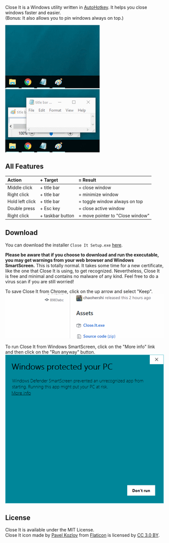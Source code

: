 Close It is a Windows utility written in [AutoHotkey](https://autohotkey.com/). It helps you close windows faster and easier.  
(Bonus: It also allows you to pin windows always on top.)

![Close It Demo: Right click + taskbar button = move pointer to "Close window".](img/Demo_RC_Pointer.gif) 
![Close It Demo: Hold left click + title bar = toggle window always on top.](img/Demo_HLC_Pin.gif)

## All Features
Action          | + Target         | = Result
:---------------|:-----------------|:---------------
Middle click    | + title bar      | = close window
Right click     | + title bar      | = minimize window
Hold left click | + title bar      | = toggle window always on top
Double press    | + Esc key        | = close active window
Right click     | + taskbar button | = move pointer to "Close window"

## Download
You can download the installer `Close It Setup.exe` [here](https://github.com/chaohershi/Close-It/releases).

**Please be aware that if you choose to download and run the executable, you may get warnings from your web browser and Windows SmartScreen.** This is totally normal. It takes some time for a new certificate, like the one that Close It is using, to get recognized. Nevertheless, Close It is free and minimal and contains no malware of any kind. Feel free to do a virus scan if you are still worried!

To save Close It from Chrome, click on the up arrow and select "Keep".  
![Save Close It from Chrome: Click on the up arrow and select "Keep"](img/Save_Close_It_from_Chrome.gif)

To run Close It from Windows SmartScreen, click on the "More info" link and then click on the "Run anyway" button.  
![Run Close It from Windows SmartScreen: Click on the "More info" link and then click on the "Run anyway" button.](img/Run_Close_It_from_Windows_Smartscreen.gif)

## License
Close It is available under the MIT License.  
Close It icon made by [Pavel Kozlov](https://www.flaticon.com/authors/pavel-kozlov) from [Flaticon](https://www.flaticon.com/free-icon/delete-button_70287) is licensed by [CC 3.0 BY](https://creativecommons.org/licenses/by/3.0/).
